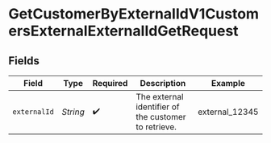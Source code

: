 # GetCustomerByExternalIdV1CustomersExternalExternalIdGetRequest


## Fields

| Field                                                | Type                                                 | Required                                             | Description                                          | Example                                              |
| ---------------------------------------------------- | ---------------------------------------------------- | ---------------------------------------------------- | ---------------------------------------------------- | ---------------------------------------------------- |
| `externalId`                                         | *String*                                             | :heavy_check_mark:                                   | The external identifier of the customer to retrieve. | external_12345                                       |